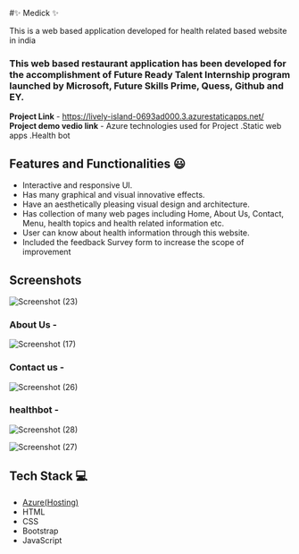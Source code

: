 
#✨ Medick  ✨

This is a web based application developed for health related  based website in india

### This web based restaurant application has been developed for the accomplishment of Future Ready Talent Internship program launched by Microsoft, Future Skills Prime, Quess, Github and EY.


**Project Link** - https://lively-island-0693ad000.3.azurestaticapps.net/
**Project demo vedio link** -
Azure technologies used for Project
.Static web apps
.Health bot


## Features and Functionalities 😃

- Interactive and responsive UI.
- Has many graphical and visual innovative effects.
- Have an aesthetically pleasing visual design and architecture.
- Has collection of many web pages including Home, About Us, Contact, Menu, health topics and health related information etc.
- User can know about health information through this website.
- Included the feedback Survey form to increase the scope of improvement 

## Screenshots

 ![Screenshot (23)](https://github.com/dwarampud/project3/assets/124042777/54228e5f-77a4-4c1f-a698-4363608fd926)




   

### About Us -




![Screenshot (17)](https://github.com/dwarampud/project3/assets/124042777/7e82268e-172a-437a-a0a5-676ef21a6c0d)


### Contact us -




![Screenshot (26)](https://github.com/dwarampud/project3/assets/124042777/05d89d31-7159-4454-b960-b0f7f9a91d75)




### healthbot -




![Screenshot (28)](https://github.com/dwarampud/project3/assets/124042777/044877b0-b23d-4699-b91c-bc7492dc9131)

![Screenshot (27)](https://github.com/dwarampud/project3/assets/124042777/f5241b4e-7d9c-4271-b546-eda7abd8cb58)

## Tech Stack 💻

- [Azure(Hosting)](https://azure.microsoft.com/en-in/features/azure-portal/)
- HTML
- CSS
- Bootstrap
- JavaScript
